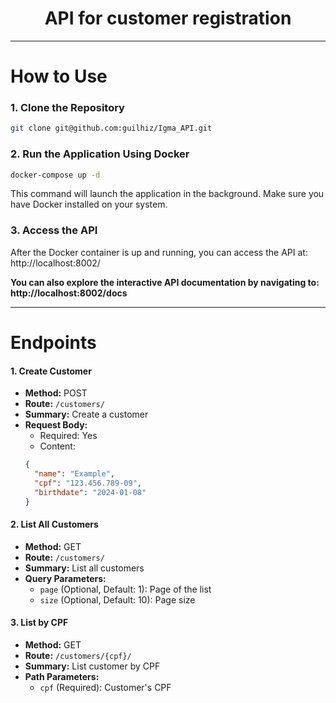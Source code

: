 <h1 align="center">API for customer registration</h1>

---

# How to Use

### 1. Clone the Repository

```bash
git clone git@github.com:guilhiz/Igma_API.git
```



### 2. Run the Application Using Docker

```bash
docker-compose up -d
```

This command will launch the application in the background. Make sure you have Docker installed on your system.

### 3. Access the API

After the Docker container is up and running, you can access the API at: http://localhost:8002/
 
**You can also explore the interactive API documentation by navigating to: http://localhost:8002/docs**

---

# Endpoints

#### 1. Create Customer

- **Method:** POST
- **Route:** `/customers/`
- **Summary:** Create a customer
- **Request Body:**
  - Required: Yes
  - Content:
  ```json
  {
    "name": "Example",
    "cpf": "123.456.789-09",
    "birthdate": "2024-01-08"
  }
  ```

#### 2. List All Customers

- **Method:** GET
- **Route:** `/customers/`
- **Summary:** List all customers
- **Query Parameters:**
  - `page` (Optional, Default: 1): Page of the list
  - `size` (Optional, Default: 10): Page size

#### 3. List by CPF

- **Method:** GET
- **Route:** `/customers/{cpf}/`
- **Summary:** List customer by CPF
- **Path Parameters:**
  - `cpf` (Required): Customer's CPF


